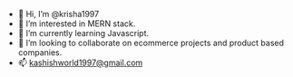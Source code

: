 - 👋 Hi, I’m @krisha1997
- 👀 I’m interested in MERN stack.
- 🌱 I’m currently learning Javascript.
- 💞️ I’m looking to collaborate on ecommerce projects and product based companies.
- 📫 kashishworld1997@gmail.com

<!---
krisha1997/krisha1997 is a ✨ special ✨ repository because its `README.md` (this file) appears on your GitHub profile.
You can click the Preview link to take a look at your changes.
--->
